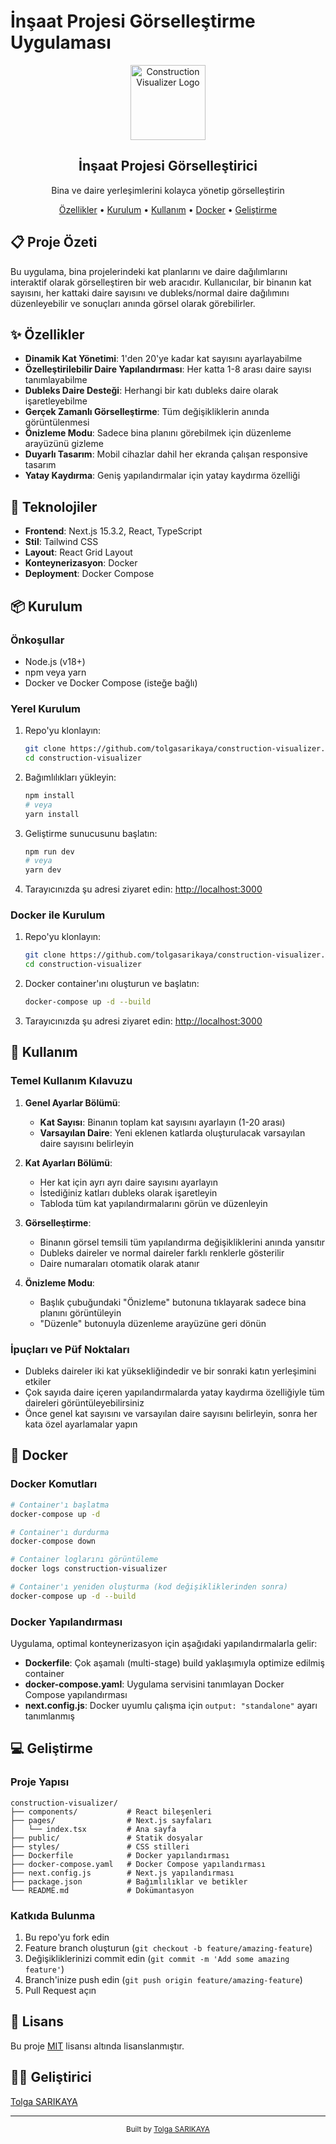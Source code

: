 # İnşaat Projesi Görselleştirme Uygulaması

<div align="center">
  <img src="https://via.placeholder.com/120x120?text=🏢" alt="Construction Visualizer Logo" width="120" />
  <h2>İnşaat Projesi Görselleştirici</h2>
  <p>Bina ve daire yerleşimlerini kolayca yönetip görselleştirin</p>
  
  <p>
    <a href="#özellikler">Özellikler</a> •
    <a href="#kurulum">Kurulum</a> •
    <a href="#kullanım">Kullanım</a> •
    <a href="#docker">Docker</a> •
    <a href="#geliştirme">Geliştirme</a>
  </p>
</div>

## 📋 Proje Özeti

Bu uygulama, bina projelerindeki kat planlarını ve daire dağılımlarını interaktif olarak görselleştiren bir web aracıdır. Kullanıcılar, bir binanın kat sayısını, her kattaki daire sayısını ve dubleks/normal daire dağılımını düzenleyebilir ve sonuçları anında görsel olarak görebilirler.

## ✨ Özellikler

- **Dinamik Kat Yönetimi**: 1'den 20'ye kadar kat sayısını ayarlayabilme
- **Özelleştirilebilir Daire Yapılandırması**: Her katta 1-8 arası daire sayısı tanımlayabilme
- **Dubleks Daire Desteği**: Herhangi bir katı dubleks daire olarak işaretleyebilme
- **Gerçek Zamanlı Görselleştirme**: Tüm değişikliklerin anında görüntülenmesi
- **Önizleme Modu**: Sadece bina planını görebilmek için düzenleme arayüzünü gizleme
- **Duyarlı Tasarım**: Mobil cihazlar dahil her ekranda çalışan responsive tasarım
- **Yatay Kaydırma**: Geniş yapılandırmalar için yatay kaydırma özelliği

## 🔧 Teknolojiler

- **Frontend**: Next.js 15.3.2, React, TypeScript
- **Stil**: Tailwind CSS
- **Layout**: React Grid Layout
- **Konteynerizasyon**: Docker
- **Deployment**: Docker Compose

## 📦 Kurulum

### Önkoşullar

- Node.js (v18+)
- npm veya yarn
- Docker ve Docker Compose (isteğe bağlı)

### Yerel Kurulum

1. Repo'yu klonlayın:

   ```bash
   git clone https://github.com/tolgasarikaya/construction-visualizer.git
   cd construction-visualizer
   ```

2. Bağımlılıkları yükleyin:

   ```bash
   npm install
   # veya
   yarn install
   ```

3. Geliştirme sunucusunu başlatın:

   ```bash
   npm run dev
   # veya
   yarn dev
   ```

4. Tarayıcınızda şu adresi ziyaret edin: [http://localhost:3000](http://localhost:3000)

### Docker ile Kurulum

1. Repo'yu klonlayın:

   ```bash
   git clone https://github.com/tolgasarikaya/construction-visualizer.git
   cd construction-visualizer
   ```

2. Docker container'ını oluşturun ve başlatın:

   ```bash
   docker-compose up -d --build
   ```

3. Tarayıcınızda şu adresi ziyaret edin: [http://localhost:3000](http://localhost:3000)

## 📱 Kullanım

### Temel Kullanım Kılavuzu

1. **Genel Ayarlar Bölümü**:

   - **Kat Sayısı**: Binanın toplam kat sayısını ayarlayın (1-20 arası)
   - **Varsayılan Daire**: Yeni eklenen katlarda oluşturulacak varsayılan daire sayısını belirleyin

2. **Kat Ayarları Bölümü**:

   - Her kat için ayrı ayrı daire sayısını ayarlayın
   - İstediğiniz katları dubleks olarak işaretleyin
   - Tabloda tüm kat yapılandırmalarını görün ve düzenleyin

3. **Görselleştirme**:

   - Binanın görsel temsili tüm yapılandırma değişikliklerini anında yansıtır
   - Dubleks daireler ve normal daireler farklı renklerle gösterilir
   - Daire numaraları otomatik olarak atanır

4. **Önizleme Modu**:
   - Başlık çubuğundaki "Önizleme" butonuna tıklayarak sadece bina planını görüntüleyin
   - "Düzenle" butonuyla düzenleme arayüzüne geri dönün

### İpuçları ve Püf Noktaları

- Dubleks daireler iki kat yüksekliğindedir ve bir sonraki katın yerleşimini etkiler
- Çok sayıda daire içeren yapılandırmalarda yatay kaydırma özelliğiyle tüm daireleri görüntüleyebilirsiniz
- Önce genel kat sayısını ve varsayılan daire sayısını belirleyin, sonra her kata özel ayarlamalar yapın

## 🐳 Docker

### Docker Komutları

```bash
# Container'ı başlatma
docker-compose up -d

# Container'ı durdurma
docker-compose down

# Container loglarını görüntüleme
docker logs construction-visualizer

# Container'ı yeniden oluşturma (kod değişikliklerinden sonra)
docker-compose up -d --build
```

### Docker Yapılandırması

Uygulama, optimal konteynerizasyon için aşağıdaki yapılandırmalarla gelir:

- **Dockerfile**: Çok aşamalı (multi-stage) build yaklaşımıyla optimize edilmiş container
- **docker-compose.yaml**: Uygulama servisini tanımlayan Docker Compose yapılandırması
- **next.config.js**: Docker uyumlu çalışma için `output: "standalone"` ayarı tanımlanmış

## 💻 Geliştirme

### Proje Yapısı

```
construction-visualizer/
├── components/           # React bileşenleri
├── pages/                # Next.js sayfaları
│   └── index.tsx         # Ana sayfa
├── public/               # Statik dosyalar
├── styles/               # CSS stilleri
├── Dockerfile            # Docker yapılandırması
├── docker-compose.yaml   # Docker Compose yapılandırması
├── next.config.js        # Next.js yapılandırması
├── package.json          # Bağımlılıklar ve betikler
└── README.md             # Dokümantasyon
```

### Katkıda Bulunma

1. Bu repo'yu fork edin
2. Feature branch oluşturun (`git checkout -b feature/amazing-feature`)
3. Değişikliklerinizi commit edin (`git commit -m 'Add some amazing feature'`)
4. Branch'inize push edin (`git push origin feature/amazing-feature`)
5. Pull Request açın

## 📄 Lisans

Bu proje [MIT](LICENSE) lisansı altında lisanslanmıştır.

## 👨‍💻 Geliştirici

[Tolga SARIKAYA](tolga.sarikaya.dev@gmail.com)

---

<div align="center">
  <sub>Built by <a href="https://github.com/tolgasarikaya">Tolga SARIKAYA</a></sub>
</div>
